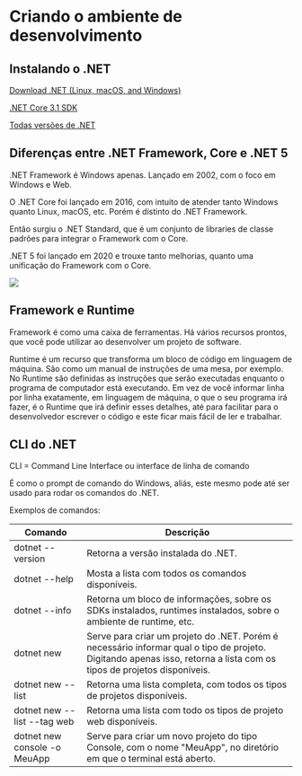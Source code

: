 # Criando o ambiente de desenvolvimento

## Instalando o .NET

[Download .NET (Linux, macOS, and Windows)](https://dotnet.microsoft.com/download)

[.NET Core 3.1 SDK](https://dotnet.microsoft.com/en-us/download/dotnet/3.1)

[Todas versões de .NET](https://dotnet.microsoft.com/en-us/download/dotnet)

## Diferenças entre .NET Framework, Core e .NET 5

.NET Framework é Windows apenas. Lançado em 2002, com o foco em Windows e Web.

O .NET Core foi lançado em 2016, com intuito de atender tanto Windows quanto Linux, macOS, etc. Porém é distinto do .NET Framework. 

Então surgiu o .NET Standard, que é um conjunto de libraries de classe padrões para integrar o Framework com o Core.

.NET 5 foi lançado em 2020 e trouxe tanto melhorias, quanto uma unificação do Framework com o Core. 

![](C:\Users\PC\Documents\Workspace\Decola-Tech-2a-Avanade\Criando%20o%20ambiente%20de%20desenvolvimento\dotnet5.png)

## Framework e Runtime

Framework é como uma caixa de ferramentas. Há vários recursos prontos, que você pode utilizar ao desenvolver um projeto de software.

Runtime é um recurso que transforma um bloco de código em linguagem de máquina. São como um manual de instruções de uma mesa, por exemplo. No Runtime são definidas as instruções que serão executadas enquanto o programa de computador está executando. Em vez de você informar linha por linha exatamente, em linguagem de máquina, o que o seu programa irá fazer, é o Runtime que irá definir esses detalhes, até para facilitar para o desenvolvedor escrever o código e este ficar mais fácil de ler e trabalhar.  

## CLI do .NET

CLI = Command Line Interface ou interface de linha de comando

É como o prompt de comando do Windows, aliás, este mesmo pode até ser usado para  rodar os comandos do .NET.

Exemplos de comandos:

| Comando                      | Descrição                                                                                                                                                             |
| ---------------------------- | --------------------------------------------------------------------------------------------------------------------------------------------------------------------- |
| dotnet --version             | Retorna a versão instalada do .NET.                                                                                                                                   |
| dotnet --help                | Mosta a lista com todos os comandos disponíveis.                                                                                                                      |
| dotnet --info                | Retorna um bloco de informações, sobre os SDKs instalados, runtimes instalados, sobre o ambiente de runtime, etc.                                                     |
| dotnet new                   | Serve para criar um projeto do .NET. Porém é necessário informar qual o tipo de projeto. Digitando apenas isso, retorna a lista com os tipos de projetos disponíveis. |
| dotnet new --list            | Retorna uma lista completa, com todos os tipos de projetos disponíveis.                                                                                               |
| dotnet new --list --tag web  | Retorna uma lista com todo os tipos de projeto web disponíveis.                                                                                                       |
| dotnet new console -o MeuApp | Serve para criar um novo projeto do tipo Console, com o nome "MeuApp", no diretório em que o terminal está aberto.                                                    |
